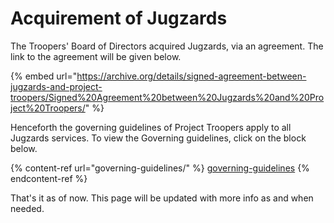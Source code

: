 # Acquirement of Jugzards

The Troopers' Board of Directors acquired Jugzards, via an agreement. The link to the agreement will be given below.

{% embed url="https://archive.org/details/signed-agreement-between-jugzards-and-project-troopers/Signed%20Agreement%20between%20Jugzards%20and%20Project%20Troopers/" %}



Henceforth the governing guidelines of Project Troopers apply to all Jugzards services. To view the Governing guidelines, click on the block below.

{% content-ref url="governing-guidelines/" %}
[governing-guidelines](governing-guidelines/)
{% endcontent-ref %}

That's it as of now. This page will be updated with more info as and when needed.

